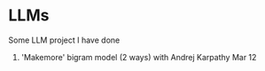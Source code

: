# LLMs
Some LLM project I have done
1. 'Makemore' bigram model (2 ways) with Andrej Karpathy Mar 12
